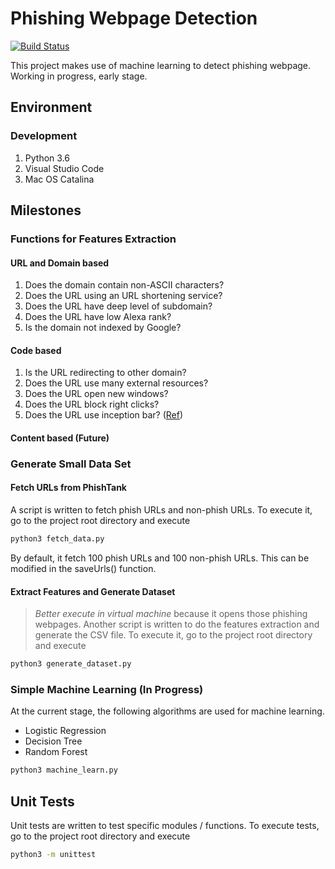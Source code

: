 # Phishing Webpage Detection
[![Build Status](https://travis-ci.org/rayyue300/phishing-webpage-detection.svg?branch=master)](https://travis-ci.org/rayyue300/phishing-webpage-detection)

This project makes use of machine learning to detect phishing webpage.
Working in progress, early stage.

## Environment
### Development
1. Python 3.6
1. Visual Studio Code
1. Mac OS Catalina

## Milestones
### Functions for Features Extraction
#### URL and Domain based
1. Does the domain contain non-ASCII characters?
1. Does the URL using an URL shortening service?
1. Does the URL have deep level of subdomain?
1. Does the URL have low Alexa rank?
1. Is the domain not indexed by Google?

#### Code based
1. Is the URL redirecting to other domain?
1. Does the URL use many external resources?
1. Does the URL open new windows?
1. Does the URL block right clicks?
1. Does the URL use inception bar? ([Ref](https://jameshfisher.com/2019/04/27/the-inception-bar-a-new-phishing-method/))

#### Content based (Future)


### Generate Small Data Set
#### Fetch URLs from PhishTank
A script is written to fetch phish URLs and non-phish URLs.
To execute it, go to the project root directory and execute
```bash
python3 fetch_data.py
```

By default, it fetch 100 phish URLs and 100 non-phish URLs.
This can be modified in the saveUrls() function.

#### Extract Features and Generate Dataset
> *Better execute in virtual machine* because it opens those phishing webpages.
Another script is written to do the features extraction and generate the CSV file.
To execute it, go to the project root directory and execute
```bash
python3 generate_dataset.py
```

### Simple Machine Learning (In Progress)
At the current stage, the following algorithms are used for machine learning.
* Logistic Regression
* Decision Tree
* Random Forest
```bash
python3 machine_learn.py
```

## Unit Tests
Unit tests are written to test specific modules / functions.
To execute tests, go to the project root directory and execute
```bash
python3 -m unittest
```